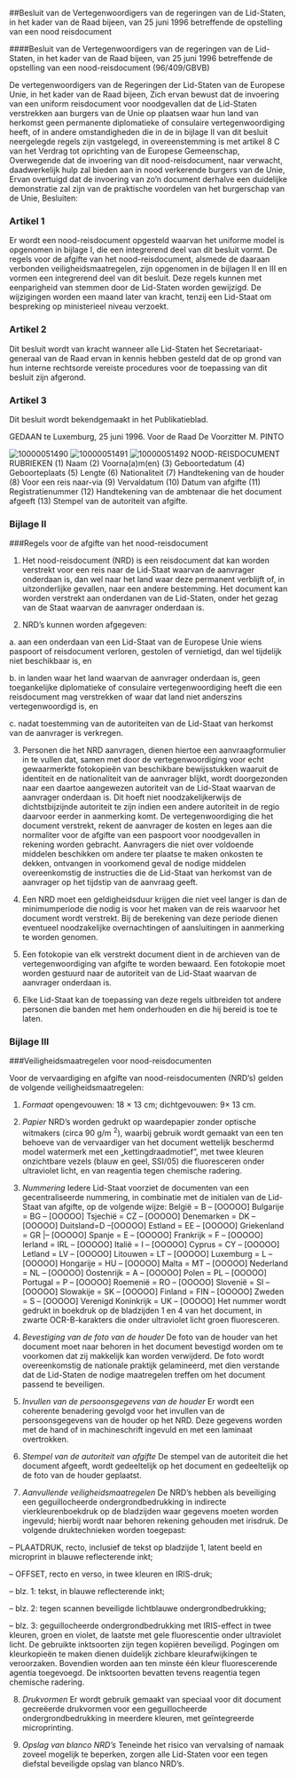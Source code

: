 <meta http-equiv='Content-Type' content='text/html; charset=utf-8' />

##Besluit van de Vertegenwoordigers van de regeringen van de Lid-Staten, in het kader van de Raad bijeen, van 25 juni 1996 betreffende de opstelling van een nood reisdocument

####Besluit van de Vertegenwoordigers van de regeringen van de Lid-Staten, in het kader van de Raad bijeen, van 25 juni 1996 betreffende de opstelling van een nood-reisdocument (96/409/GBVB)

De vertegenwoordigers van de Regeringen der Lid-Staten van de Europese Unie, in het kader van de Raad bijeen, Zich ervan bewust dat de invoering van een uniform reisdocument voor noodgevallen dat de Lid-Staten verstrekken aan burgers van de Unie op plaatsen waar hun land van herkomst geen permanente diplomatieke of consulaire vertegenwoordiging heeft, of in andere omstandigheden die in de in bijlage II van dit besluit neergelegde regels zijn vastgelegd, in overeenstemming is met artikel 8 C van het Verdrag tot oprichting van de Europese Gemeenschap, Overwegende dat de invoering van dit nood-reisdocument, naar verwacht, daadwerkelijk hulp zal bieden aan in nood verkerende burgers van de Unie, Ervan overtuigd dat de invoering van zo’n document derhalve een duidelijke demonstratie zal zijn van de praktische voordelen van het burgerschap van de Unie, Besluiten:    

### Artikel  1  

Er wordt een nood-reisdocument opgesteld waarvan het uniforme model is opgenomen in bijlage I, die een integrerend deel van dit besluit vormt. De regels voor de afgifte van het nood-reisdocument, alsmede de daaraan verbonden veiligheidsmaatregelen, zijn opgenomen in de bijlagen II en III en vormen een integrerend deel van dit besluit. Deze regels kunnen met eenparigheid van stemmen door de Lid-Staten worden gewijzigd. De wijzigingen worden een maand later van kracht, tenzij een Lid-Staat om bespreking op ministerieel niveau verzoekt.  

### Artikel  2  

Dit besluit wordt van kracht wanneer alle Lid-Staten het Secretariaat-generaal van de Raad ervan in kennis hebben gesteld dat de op grond van hun interne rechtsorde vereiste procedures voor de toepassing van dit besluit zijn afgerond.  

### Artikel  3  

Dit besluit wordt bekendgemaakt in het Publikatieblad.  

GEDAAN te Luxemburg, 25 juni 1996. Voor de Raad De Voorzitter M. PINTO  

![10000051490](http://wetten.overheid.nl/Illustration/10000051490)
![10000051491](http://wetten.overheid.nl/Illustration/10000051491)
![10000051492](http://wetten.overheid.nl/Illustration/10000051492)
NOOD-REISDOCUMENT RUBRIEKEN (1) Naam (2) Voorna(a)m(en) (3) Geboortedatum (4) Geboorteplaats (5) Lengte (6) Nationaliteit (7) Handtekening van de houder (8) Voor een reis naar-via (9) Vervaldatum (10) Datum van afgifte (11) Registratienummer (12) Handtekening van de ambtenaar die het document afgeeft (13) Stempel van de autoriteit van afgifte.   

### Bijlage  II  

###Regels voor de afgifte van het nood-reisdocument

1. Het nood-reisdocument (NRD) is een reisdocument dat kan worden verstrekt voor een reis naar de Lid-Staat waarvan de aanvrager onderdaan is, dan wel naar het land waar deze permanent verblijft of, in uitzonderlijke gevallen, naar een andere bestemming. Het document kan worden verstrekt aan onderdanen van de Lid-Staten, onder het gezag van de Staat waarvan de aanvrager onderdaan is.  

2. NRD’s kunnen worden afgegeven: 

a. aan een onderdaan van een Lid-Staat van de Europese Unie wiens paspoort of reisdocument verloren, gestolen of vernietigd, dan wel tijdelijk niet beschikbaar is, en  

b. in landen waar het land waarvan de aanvrager onderdaan is, geen toegankelijke diplomatieke of consulaire vertegenwoordiging heeft die een reisdocument mag verstrekken of waar dat land niet anderszins vertegenwoordigd is, en  

c. nadat toestemming van de autoriteiten van de Lid-Staat van herkomst van de aanvrager is verkregen.    

3. Personen die het NRD aanvragen, dienen hiertoe een aanvraagformulier in te vullen dat, samen met door de vertegenwoordiging voor echt gewaarmerkte fotokopieën van beschikbare bewijsstukken waaruit de identiteit en de nationaliteit van de aanvrager blijkt, wordt doorgezonden naar een daartoe aangewezen autoriteit van de Lid-Staat waarvan de aanvrager onderdaan is. Dit hoeft niet noodzakelijkerwijs de dichtstbijzijnde autoriteit te zijn indien een andere autoriteit in de regio daarvoor eerder in aanmerking komt. De vertegenwoordiging die het document verstrekt, rekent de aanvrager de kosten en leges aan die normaliter voor de afgifte van een paspoort voor noodgevallen in rekening worden gebracht. Aanvragers die niet over voldoende middelen beschikken om andere ter plaatse te maken onkosten te dekken, ontvangen in voorkomend geval de nodige middelen overeenkomstig de instructies die de Lid-Staat van herkomst van de aanvrager op het tijdstip van de aanvraag geeft.  

4. Een NRD moet een geldigheidsduur krijgen die niet veel langer is dan de minimumperiode die nodig is voor het maken van de reis waarvoor het document wordt verstrekt. Bij de berekening van deze periode dienen eventueel noodzakelijke overnachtingen of aansluitingen in aanmerking te worden genomen.  

5. Een fotokopie van elk verstrekt document dient in de archieven van de vertegenwoordiging van afgifte te worden bewaard. Een fotokopie moet worden gestuurd naar de autoriteit van de Lid-Staat waarvan de aanvrager onderdaan is.  

6. Elke Lid-Staat kan de toepassing van deze regels uitbreiden tot andere personen die banden met hem onderhouden en die hij bereid is toe te laten.     

### Bijlage  III  

###Veiligheidsmaatregelen voor nood-reisdocumenten

Voor de vervaardiging en afgifte van nood-reisdocumenten (NRD’s) gelden de volgende veiligheidsmaatregelen: 

1.  *Formaat*  opengevouwen: 18 × 13 cm; dichtgevouwen: 9× 13 cm.  

2.  *Papier*  NRD’s worden gedrukt op waardepapier zonder optische witmakers (circa 90 g/m <sup>2</sup>), waarbij gebruik wordt gemaakt van een ten behoeve van de vervaardiger van het document wettelijk beschermd model watermerk met een „kettingdraadmotief”, met twee kleuren onzichtbare vezels (blauw en geel, SSI/05) die fluoresceren onder ultraviolet licht, en van reagentia tegen chemische radering.  

3.  *Nummering*  Iedere Lid-Staat voorziet de documenten van een gecentraliseerde nummering, in combinatie met de initialen van de Lid-Staat van afgifte, op de volgende wijze: België = B – [OOOOO] Bulgarije = BG – [OOOOO] Tsjechië = CZ – [OOOOO] Denemarken = DK – [OOOOO] Duitsland=D –[OOOOO] Estland = EE – [OOOOO] Griekenland = GR |– [OOOOO] Spanje = E – [OOOOO] Frankrijk = F – [OOOOO] Ierland = IRL – [OOOOO] Italië = I – [OOOOO] Cyprus = CY – [OOOOO] Letland = LV – [OOOOO] Litouwen = LT – [OOOOO] Luxemburg = L – [OOOOO] Hongarije = HU – [OOOOO] Malta = MT – [OOOOO] Nederland = NL – [OOOOO] Oostenrijk = A – [OOOOO] Polen = PL – [OOOOO] Portugal = P – [OOOOO] Roemenië = RO – [OOOOO] Slovenië = SI – [OOOOO] Slowakije = SK – [OOOOO] Finland = FIN – [OOOOO] Zweden = S – [OOOOO] Verenigd Koninkrijk = UK – [OOOOO] Het nummer wordt gedrukt in boekdruk op de bladzijden 1 en 4 van het document, in zwarte OCR-B-karakters die onder ultraviolet licht groen fluoresceren.  

4.  *Bevestiging van de foto van de houder*  De foto van de houder van het document moet naar behoren in het document bevestigd worden om te voorkomen dat zij makkelijk kan worden verwijderd. De foto wordt overeenkomstig de nationale praktijk gelamineerd, met dien verstande dat de Lid-Staten de nodige maatregelen treffen om het document passend te beveiligen.  

5.  *Invullen van de persoonsgegevens van de houder*  Er wordt een coherente benadering gevolgd voor het invullen van de persoonsgegevens van de houder op het NRD. Deze gegevens worden met de hand of in machineschrift ingevuld en met een laminaat overtrokken.  

6.  *Stempel van de autoriteit van afgifte*  De stempel van de autoriteit die het document afgeeft, wordt gedeeltelijk op het document en gedeeltelijk op de foto van de houder geplaatst.  

7.  *Aanvullende veiligheidsmaatregelen*  De NRD’s hebben als beveiliging een geguillocheerde ondergrondbedrukking in indirecte vierkleurenboekdruk op de bladzijden waar gegevens moeten worden ingevuld; hierbij wordt naar behoren rekening gehouden met irisdruk. De volgende druktechnieken worden toegepast: 

– PLAATDRUK, recto, inclusief de tekst op bladzijde 1, latent beeld en microprint in blauwe reflecterende inkt;  

– OFFSET, recto en verso, in twee kleuren en IRIS-druk;  

– blz. 1: tekst, in blauwe reflecterende inkt;  

– blz. 2: tegen scannen beveiligde lichtblauwe ondergrondbedrukking;  

– blz. 3: geguillocheerde ondergrondbedrukking met IRIS-effect in twee kleuren, groen en violet, de laatste met gele fluorescentie onder ultraviolet licht.   De gebruikte inktsoorten zijn tegen kopiëren beveiligd. Pogingen om kleurkopieën te maken dienen duidelijk zichbare kleurafwijkingen te veroorzaken. Bovendien worden aan ten minste één kleur fluorescerende agentia toegevoegd. De inktsoorten bevatten tevens reagentia tegen chemische radering.  

8.  *Drukvormen*  Er wordt gebruik gemaakt van speciaal voor dit document gecreëerde drukvormen voor een geguillocheerde ondergrondbedrukking in meerdere kleuren, met geïntegreerde microprinting.  

9.  *Opslag van blanco NRD’s*  Teneinde het risico van vervalsing of namaak zoveel mogelijk te beperken, zorgen alle Lid-Staten voor een tegen diefstal beveiligde opslag van blanco NRD’s.     
